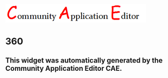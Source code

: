 ![CAE](https://github.com/PhilCAEOrg/frontendComponent-360/blob/gh-pages/img/logo.png)  

360
===================


This widget was automatically generated by the Community Application Editor CAE.  
---------------
